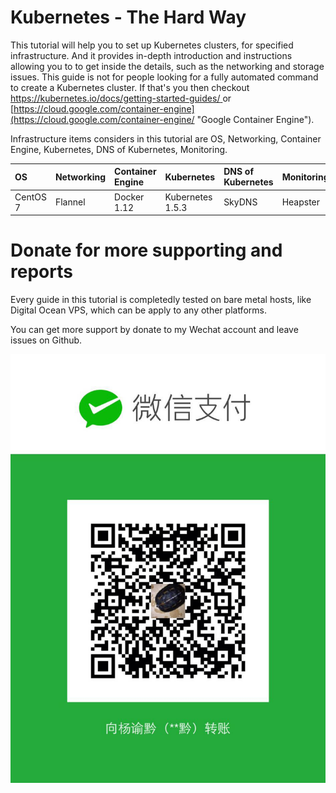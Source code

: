 # Kubernetes - The Hard Way

This tutorial will help you to set up Kubernetes clusters, for specified infrastructure. And it provides in-depth introduction and instructions allowing you to to get inside the details, such as the networking and storage issues. This guide is not for people looking for a fully automated command to create a Kubernetes cluster. If that's you then checkout [https://kubernetes.io/docs/getting-started-guides/ ](https://kubernetes.io/docs/getting-started-guides/ "Getting Started Guides")or [https://cloud.google.com/container-engine](https://cloud.google.com/container-engine/ "Google Container Engine").

Infrastructure items considers in this tutorial are OS, Networking, Container Engine, Kubernetes, DNS of Kubernetes, Monitoring.

| OS | Networking | Container Engine | Kubernetes | DNS of Kubernetes | Monitoring |
| :--- | :--- | :--- | :--- | :--- | :--- |
| CentOS 7 | Flannel | Docker 1.12 | Kubernetes 1.5.3 | SkyDNS | Heapster |

# Donate for more supporting and reports

Every guide in this tutorial is completedly tested on bare metal hosts, like Digital Ocean VPS, which can be apply to any other platforms.

You can get more support by donate to my Wechat account and leave issues on Github.

![](/assets/1449260029.jpg)

